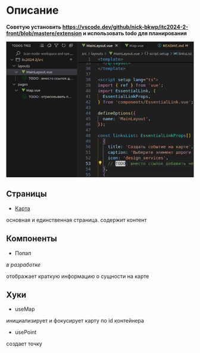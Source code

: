 # Описание

**Советую установить https://vscode.dev/github/nick-bkwp/itc2024-2-front/blob/mastere/extension и использовать todo для планирования**

![alt text](image.png)

## Страницы

- [Карта](http://localhost:9000/#/map)

основная и единственная страница. содержит контент

## Компоненты

- Попап

_в разработке_

отображает краткую информацию о сущности на карте

## Хуки

- useMap

инициализирует и фокусирует карту по id контейнера

- usePoint

создает точку

